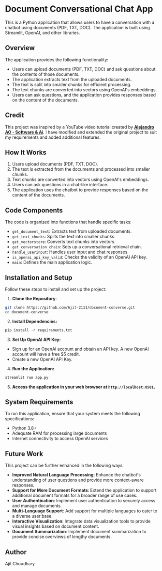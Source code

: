 
# Document Conversational Chat App

This is a Python application that allows users to have a conversation with a chatbot using documents (PDF, TXT, DOC). The application is built using Streamlit, OpenAI, and other libraries.

## Overview

The application provides the following functionality:

- Users can upload documents (PDF, TXT, DOC) and ask questions about the contents of those documents.
- The application extracts text from the uploaded documents.
- The text is split into smaller chunks for efficient processing.
- The text chunks are converted into vectors using OpenAI's embeddings.
- Users can ask questions, and the application provides responses based on the content of the documents.

## Credit

This project was inspired by a YouTube video tutorial created by **[Alejandro AO - Software & Ai](https://www.youtube.com/@alejandro_ao)**. I have modified and extended the original project to suit my requirements and added additional features.



## How It Works

1. Users upload documents (PDF, TXT, DOC).
2. The text is extracted from the documents and processed into smaller chunks.
3. Text chunks are converted into vectors using OpenAI's embeddings.
4. Users can ask questions in a chat-like interface.
5. The application uses the chatbot to provide responses based on the content of the documents.

## Code Components

The code is organized into functions that handle specific tasks:

- `get_document_text`: Extracts text from uploaded documents.
- `get_text_chunks`: Splits the text into smaller chunks.
- `get_vectorstore`: Converts text chunks into vectors.
- `get_conversation_chain`: Sets up a conversational retrieval chain.
- `handle_userinput`: Handles user input and chat responses.
- `is_openai_api_key_valid`: Checks the validity of an OpenAI API key.
- `main`: Defines the main application logic.

## Installation and Setup

Follow these steps to install and set up the project:

 1. **Clone the Repository**:
   ```bash
   git clone https://github.com/Ajit-2111/document-converse.git
   cd document-converse
```
 2. ******Install Dependencies****:**
 ```python
pip install -r requirements.txt
```
 3. ******Set Up OpenAI API Key****:**
- Sign up for an OpenAI account and obtain an API key. A new OpenAI account will have a free $5 credit.
- Create a new OpenAI API Key.

 4. ******Run the Application****:**
 ```python
streamlit run app.py
```
 5. **Access the application in your web browser at **`http://localhost:8501`**.**


## System Requirements

To run this application, ensure that your system meets the following specifications:

-   Python 3.8+
-   Adequate RAM for processing large documents
-   Internet connectivity to access OpenAI services


## Future Work

This project can be further enhanced in the following ways:

-   **Improved Natural Language Processing**: Enhance the chatbot's understanding of user questions and provide more context-aware responses.
-   **Support for More Document Formats**: Extend the application to support additional document formats for a broader range of use cases.
-   **User Authentication**: Implement user authentication to securely access and manage documents.
-   **Multi-Language Support**: Add support for multiple languages to cater to a diverse user base.
-   **Interactive Visualization**: Integrate data visualization tools to provide visual insights based on document content.
-   **Document Summarization**: Implement document summarization to provide concise overviews of lengthy documents.

## Author

Ajit Choudhary
